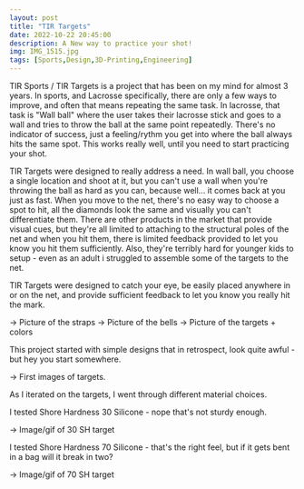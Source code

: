 ```yaml
---
layout: post
title: "TIR Targets"
date: 2022-10-22 20:45:00 
description: A New way to practice your shot!
img: IMG_1515.jpg
tags: [Sports,Design,3D-Printing,Engineering]
---
```


TIR Sports / TIR Targets is a project that has been on my mind for almost 3 years. In sports, and Lacrosse specifically, there are only a few ways to improve, and often that means repeating the same task. In lacrosse, that task is "Wall ball" where the user takes their lacrosse stick and goes to a wall and tries to throw the ball at the same point repeatedly. There's no indicator of success, just a feeling/rythm you get into where the ball always hits the same spot. This works really well, until you need to start practicing your shot.

TIR Targets were designed to really address a need. In wall ball, you choose a single location and shoot at it, but you can't use a wall when you're throwing the ball as hard as you can, because well... it comes back at you just as fast. When you move to the net, there's no easy way to choose a spot to hit, all the diamonds look the same and visually you can't differentiate them. There are other products in the market that provide visual cues, but they're all limited to attaching to the structural poles of the net and when you hit them, there is limited feedback provided to let you know you hit them sufficiently. Also, they're terribly hard for younger kids to setup - even as an adult i struggled to assemble some of the targets to the net.

TIR Targets were designed to catch your eye, be easily placed anywhere in or on the net, and provide sufficient feedback to let you know you really hit the mark.

-> Picture of the straps
-> Picture of the bells
-> Picture of the targets + colors

This project started with simple designs that in retrospect, look quite awful - but hey you start somewhere.

-> First images of targets.

As I iterated on the targets, I went through different material choices. 

I tested Shore Hardness 30 Silicone - nope that's not sturdy enough.

-> Image/gif of 30 SH target

I tested Shore Hardness 70 Silicone - that's the right feel, but if it gets bent in a bag will it break in two?

-> Image/gif of 70 SH target
